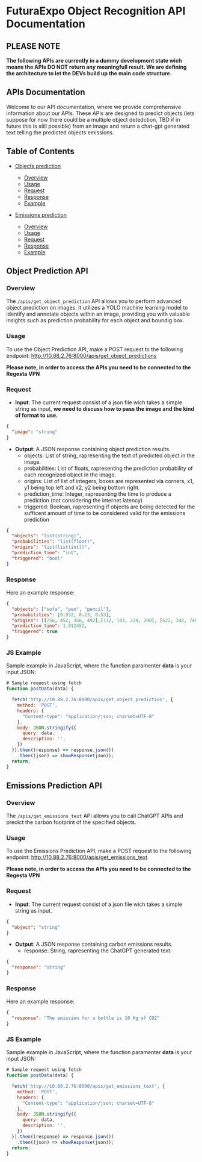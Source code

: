 ﻿# FuturaExpo Object Recognition API Documentation

## PLEASE NOTE 
**The following APIs are currently in a dummy development state wich means the APIs DO NOT return any meaningfull result. We are defining the architecture to let the DEVs build up the main code structure.**

## APIs Documentation
Welcome to our API documentation, where we provide comprehensive information about our APIs. These APIs are designed to predict objects (lets suppose for now there could be a multiple object detedction, TBD if in future this is still possible) from an image and return a chat-gpt generated text telling the predicted objects emissions.

## Table of Contents
- [Objects prediction](#object-prediction-api)
  - [Overview](#overview)
  - [Usage](#usage)
  - [Request](#request)
  - [Response](#response)
  - [Example](#jsexample)

- [Emissions prediction](#emissions-text-api)
  - [Overview](#overview)
  - [Usage](#usage)
  - [Request](#request)
  - [Response](#response)
  - [Example](#jsexample)

## Object Prediction API
### Overview
The `/apis/get_object_prediction` API allows you to perform advanced object prediction on images. It utilizes a YOLO machine learning model to identify and annotate objects within an image, providing you with valuable insights such as prediction probability for each object and boundig box.

### Usage
To use the Object Prediction API, make a POST request to the following endpoint: http://10.88.2.76:8000/apis/get_object_predictions

**Please note, in order to access the APIs you need to be connected to the Regesta VPN**

### Request
- **Input**: The current request consist of a json file wich takes a simple string as input, **we need to discuss how to pass the image and the kind of format to use.**
```json
{
  "image": "string"
}
```
- **Output**: A JSON response containing object prediction results.
  - objects: List of string, rapresenting the text of predicted object in the image.
  - probabilities: List of floats, rapresenting the prediction probability of each recognized object in the image.
  - origins: List of list of integers, boxes are represented via corners, x1, y1 being top left and x2, y2 being bottom right.
  - prediction_time: Integer, rapresenting the time to produce a prediction (not considering the internet latency)
  - triggered: Boolean, rapresenting if objects are being detected for the sufficent amount of time to be considered valid for the emissions prediction
    
```json
{
  "objects": "list(string)",
  "probabilities": "list(float)",
  "origins": "list(list(int))",
  "prediction_time": "int",
  "triggered": "bool"
}
```

### Response
Here an example response:

```json
{
  "objects": ["sofa", "pen", "pencil"],
  "probabilities": [0.932, 0.23, 0.53],
  "origins": [[256, 452, 356, 492],[112, 143, 224, 200], [622, 342, 740, 400]],
  "prediction_time": 1.912452,
  "triggered": true
}
```

### JS Example
Sample example in JavaScript, where the function paramenter **data** is your input JSON: 

```javascript
# Sample request using fetch
function postData(data) {

  fetch('http://10.88.2.76:8000/apis/get_object_prediction', {
    method: 'POST',
    headers: {
      "Content-type": "application/json; charset=UTF-8"
    },
    body: JSON.stringify({
      query: data,
      description: '',
    })
  }).then((response) => response.json())
    .then((json) => showResponse(json));
  return;
}
```

## Emissions Prediction API
### Overview
The `/apis/get_emissions_text` API allows you to call ChatGPT APIs and predict the carbon footprint of the specified objects.

### Usage
To use the Emissions Prediction API, make a POST request to the following endpoint: http://10.88.2.76:8000/apis/get_emissions_text

**Please note, in order to access the APIs you need to be connected to the Regesta VPN**

### Request
- **Input**: The current request consist of a json file wich takes a simple string as input.
```json
{
  "object": "string"
}
```
- **Output**: A JSON response containing carbon emissions results.
  - response: String, rapresenting the ChatGPT generated text.

```json
{
  "response": "string"
}
```

### Response
Here an example response:

```json
{
  "response": "The emission for a bottle is 10 Kg of CO2"
}
```

### JS Example
Sample example in JavaScript, where the function paramenter **data** is your input JSON: 

```javascript
# Sample request using fetch
function postData(data) {

  fetch('http://10.88.2.76:8000/apis/get_emissions_text', {
    method: 'POST',
    headers: {
      "Content-type": "application/json; charset=UTF-8"
    },
    body: JSON.stringify({
      query: data,
      description: '',
    })
  }).then((response) => response.json())
    .then((json) => showResponse(json));
  return;
}
```
